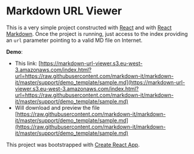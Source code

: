# Markdown URL Viewer

This is a very simple project constructed with [React](https://reactjs.org/) and with [React Markdown](react-markdown). Once the project is running, just access to the index providing an `url` parameter pointing to a valid MD file on Internet.

**Demo**:

- This link: [https://markdown-url-viewer.s3.eu-west-3.amazonaws.com/index.html?url=https://raw.githubusercontent.com/markdown-it/markdown-it/master/support/demo_template/sample.md](https://markdown-url-viewer.s3.eu-west-3.amazonaws.com/index.html?url=https://raw.githubusercontent.com/markdown-it/markdown-it/master/support/demo_template/sample.md)
- Will download and preview the file [https://raw.githubusercontent.com/markdown-it/markdown-it/master/support/demo_template/sample.md](https://raw.githubusercontent.com/markdown-it/markdown-it/master/support/demo_template/sample.md)

This project was bootstrapped with [Create React App](https://github.com/facebook/create-react-app).
